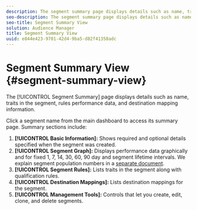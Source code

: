 ```yaml
---
description: The segment summary page displays details such as name, traits in the segment, rules, performance data, and destination mapping information.
seo-description: The segment summary page displays details such as name, traits in the segment, rules, performance data, and destination mapping information.
seo-title: Segment Summary View
solution: Audience Manager
title: Segment Summary View
uuid: e844e423-9701-42d4-9ba5-d82f41358adc
---
```


# Segment Summary View {#segment-summary-view}

The [!UICONTROL Segment Summary] page displays details such as name, traits in the segment, rules performance data, and destination mapping information.

Click a segment name from the main dashboard to access its summary page. Summary sections include:

1. **[!UICONTROL Basic Information]:** Shows required and optional details specified when the segment was created.
1. **[!UICONTROL Segment Graph]:** Displays performance data graphically and for fixed 1, 7, 14, 30, 60, 90 day and segment lifetime intervals. We explain segment population numbers in a [separate document](../../features/segments/segment-builder-data.md#concept_05EE3010E67F446E8818351292EF7372).
1. **[!UICONTROL Segment Rules]:** Lists traits in the segment along with qualification rules.
1. **[!UICONTROL Destination Mappings]:** Lists destination mappings for the segment.
1. **[!UICONTROL Management Tools]:** Controls that let you create, edit, clone, and delete segments.
